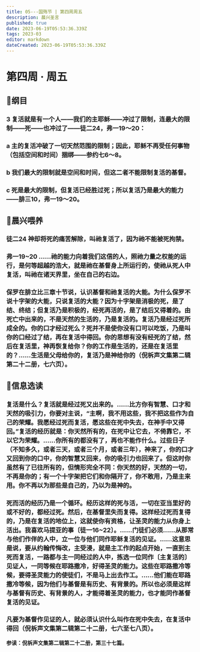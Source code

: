 ```yaml
---
title: 05---国殇节 | 第四周周五
description: 晨兴圣言
published: true
date: 2023-06-19T05:53:36.339Z
tags: 2023-03
editor: markdown
dateCreated: 2023-06-19T05:53:36.339Z
---
```


# 第四周 · 周五
## 📖纲目

### 3	复活就是有一个人——我们的主耶稣——冲过了限制，连最大的限制——死——也冲过了——徒二24，弗一19～20：

### a	主的复活冲破了一切天然范围的限制；因此，耶稣不再受任何事物（包括空间和时间）捆绑——参约七6～8。

### b	我们最大的限制就是空间和时间，但这二者不能限制复活的基督。

### c	死是最大的限制，但复活已经胜过死；所以复活乃是最大的能力——腓三10，弗一19～20。

## 📖晨兴喂养

### **徒二24**    **神却将死的痛苦解除，叫祂复活了，因为祂不能被死拘禁。**

### **弗一19~20**    **……祂的能力向着我们这信的人，照祂力量之权能的运行，是何等超越的浩大，就是祂在基督身上所运行的，使祂从死人中复活，叫祂在诸天界里，坐在自己的右边。**

### 保罗在腓立比三章十节说，认识基督和祂复活的大能。为什么保罗不说十字架的大能，只说复活的大能？因为十字架是消极的死，是了结、终结；但复活乃是积极的，经死再活的，是了结后又得着的。由死亡中出来的，不是天然的生活的，乃是复活的。复活乃是经过死所成全的。你的口才经过死么？死并不是使你没有口可以吃饭，乃是叫你的口经过了结，再在复活中得回。你的思想有没有经死的了结，然后在复活里，神再恢复给你？你的工作是生活的，还是在复活里的？……生活是父母给你的，复活乃是神给你的（倪柝声文集第二辑第二十二册，七六页）。

## 📖信息选读

### 复活是什么？复活就是经过死又出来的。……比方你有智慧、口才和天然的吸引力，你要对主说，“主啊，我不用这些，我不把这些作为自己的荣耀。我愿经过死而复活，愿这些在死中失去，在神手中又得回。”复活的经历就是：你天然所有的，在死中让它去，不倚靠它，不以它为荣耀。……你所有的都没有了，再也不能作什么。过些日子（不知多久，或者三天，或者三个月，或者三年），神来了，你的口才又回到你的口中，你的智慧又回来，你的吸引力也回来了。但这时你虽然有了已往所有的，但情形完全不同：你天然的好，天然的一切，不再是你的；有一个十字架把它们和你隔开了，你不敢用，乃是主来用。你不再以为那些是自己的，乃以为是神的。

### 死而活的经历乃是一个循环。经历这样的死与活，一切在亚当里好的或不好的，都经过死。然后，在基督里失而复得。这样经过死而复得的，乃是在复活的地位上，这就使你有资格，让圣灵的能力从你身上活出。我喜欢马提亚的事〔徒一16~22〕。……门徒们必须……从那常与他们作伴的人中，立一位与他们同作耶稣复活的见证。……这意思是说，要从约翰传悔改，主受浸，就是主工作的起点开始，一直到主死而复活，一路都与主一同经过的人中，拣选一位同作〔主复活的〕见证人，一同等候在耶路撒冷，好得圣灵的能力。这些在耶路撒冷等候，要得圣灵能力的使徒们，不是马上出去作工。……他们能在耶路撒冷等候，因为他们与基督是有历史、有背景的。所以也必须是这样与基督有历史、有背景的人，才能得着圣灵的能力，也才能同作基督复活的见证。

### 凡要为基督作见证的人，就必须认识什么叫作在死中失去，在复活中得回（倪柝声文集第二辑第二十二册，七六至七八页）。

**参读：倪柝声文集第二辑第二十二册，第三十七篇。**